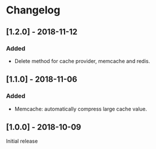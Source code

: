 # Changelog

## [1.2.0] - 2018-11-12

### Added

- Delete method for cache provider, memcache and redis.

## [1.1.0] - 2018-11-06

### Added

- Memcache: automatically compress large cache value.

## [1.0.0] - 2018-10-09

Initial release
